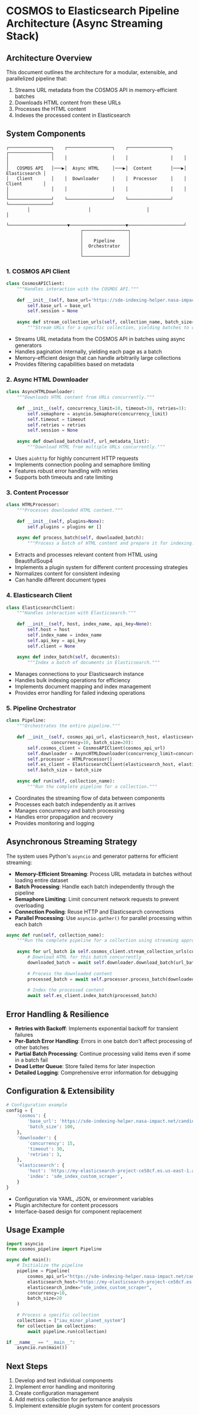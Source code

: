 # COSMOS to Elasticsearch Pipeline Architecture (Async Streaming Stack)

## Architecture Overview

This document outlines the architecture for a modular, extensible, and parallelized pipeline that:
1. Streams URL metadata from the COSMOS API in memory-efficient batches
2. Downloads HTML content from these URLs
3. Processes the HTML content
4. Indexes the processed content in Elasticsearch

## System Components

```
┌────────────────┐    ┌─────────────────┐    ┌────────────────┐    ┌────────────────┐
│                │    │                 │    │                │    │                │
│   COSMOS API   │───▶│  Async HTML     │───▶│  Content       │───▶│  Elasticsearch │
│   Client       │    │  Downloader     │    │  Processor     │    │  Client        │
│                │    │                 │    │                │    │                │
└────────────────┘    └─────────────────┘    └────────────────┘    └────────────────┘
        │                      │                     │                     │
        └──────────────────────▼─────────────────────▼─────────────────────┘
                            ┌─────────────────┐
                            │                 │
                            │    Pipeline     │
                            │  Orchestrator   │
                            │                 │
                            └─────────────────┘
```

### 1. COSMOS API Client

```python
class CosmosAPIClient:
    """Handles interaction with the COSMOS API."""
    
    def __init__(self, base_url='https://sde-indexing-helper.nasa-impact.net/candidate-urls-api'):
        self.base_url = base_url
        self.session = None
        
    async def stream_collection_urls(self, collection_name, batch_size=100):
        """Stream URLs for a specific collection, yielding batches to conserve memory."""
```

- Streams URL metadata from the COSMOS API in batches using async generators
- Handles pagination internally, yielding each page as a batch
- Memory-efficient design that can handle arbitrarily large collections
- Provides filtering capabilities based on metadata

### 2. Async HTML Downloader

```python
class AsyncHTMLDownloader:
    """Downloads HTML content from URLs concurrently."""
    
    def __init__(self, concurrency_limit=10, timeout=30, retries=3):
        self.semaphore = asyncio.Semaphore(concurrency_limit)
        self.timeout = timeout
        self.retries = retries
        self.session = None
        
    async def download_batch(self, url_metadata_list):
        """Download HTML from multiple URLs concurrently."""
```

- Uses `aiohttp` for highly concurrent HTTP requests
- Implements connection pooling and semaphore limiting
- Features robust error handling with retries
- Supports both timeouts and rate limiting

### 3. Content Processor

```python
class HTMLProcessor:
    """Processes downloaded HTML content."""
    
    def __init__(self, plugins=None):
        self.plugins = plugins or []
        
    async def process_batch(self, downloaded_batch):
        """Process a batch of HTML content and prepare it for indexing."""
```

- Extracts and processes relevant content from HTML using BeautifulSoup4
- Implements a plugin system for different content processing strategies
- Normalizes content for consistent indexing
- Can handle different document types

### 4. Elasticsearch Client

```python
class ElasticsearchClient:
    """Handles interaction with Elasticsearch."""
    
    def __init__(self, host, index_name, api_key=None):
        self.host = host
        self.index_name = index_name
        self.api_key = api_key
        self.client = None
        
    async def index_batch(self, documents):
        """Index a batch of documents in Elasticsearch."""
```

- Manages connections to your Elasticsearch instance
- Handles bulk indexing operations for efficiency
- Implements document mapping and index management
- Provides error handling for failed indexing operations

### 5. Pipeline Orchestrator

```python
class Pipeline:
    """Orchestrates the entire pipeline."""
    
    def __init__(self, cosmos_api_url, elasticsearch_host, elasticsearch_index, 
                 concurrency=10, batch_size=20):
        self.cosmos_client = CosmosAPIClient(cosmos_api_url)
        self.downloader = AsyncHTMLDownloader(concurrency_limit=concurrency)
        self.processor = HTMLProcessor()
        self.es_client = ElasticsearchClient(elasticsearch_host, elasticsearch_index)
        self.batch_size = batch_size
        
    async def run(self, collection_name):
        """Run the complete pipeline for a collection."""
```

- Coordinates the streaming flow of data between components
- Processes each batch independently as it arrives
- Manages concurrency and batch processing
- Handles error propagation and recovery
- Provides monitoring and logging

## Asynchronous Streaming Strategy

The system uses Python's `asyncio` and generator patterns for efficient streaming:

- **Memory-Efficient Streaming**: Process URL metadata in batches without loading entire dataset
- **Batch Processing**: Handle each batch independently through the pipeline
- **Semaphore Limiting**: Limit concurrent network requests to prevent overloading
- **Connection Pooling**: Reuse HTTP and Elasticsearch connections
- **Parallel Processing**: Use `asyncio.gather()` for parallel processing within each batch

```python
async def run(self, collection_name):
    """Run the complete pipeline for a collection using streaming approach."""
    
    async for url_batch in self.cosmos_client.stream_collection_urls(collection_name, self.batch_size):
        # Download HTML for this batch concurrently
        downloaded_batch = await self.downloader.download_batch(url_batch)
        
        # Process the downloaded content
        processed_batch = await self.processor.process_batch(downloaded_batch)
        
        # Index the processed content
        await self.es_client.index_batch(processed_batch)
```

## Error Handling & Resilience

- **Retries with Backoff**: Implements exponential backoff for transient failures
- **Per-Batch Error Handling**: Errors in one batch don't affect processing of other batches
- **Partial Batch Processing**: Continue processing valid items even if some in a batch fail
- **Dead Letter Queue**: Store failed items for later inspection
- **Detailed Logging**: Comprehensive error information for debugging

## Configuration & Extensibility

```python
# Configuration example
config = {
    'cosmos': {
        'base_url': 'https://sde-indexing-helper.nasa-impact.net/candidate-urls-api',
        'batch_size': 100,
    },
    'downloader': {
        'concurrency': 15,
        'timeout': 30,
        'retries': 3,
    },
    'elasticsearch': {
        'host': 'https://my-elasticsearch-project-ce58cf.es.us-east-1.aws.elastic.cloud:443',
        'index': 'sde_index_custom_scraper',
    }
}
```

- Configuration via YAML, JSON, or environment variables
- Plugin architecture for content processors
- Interface-based design for component replacement

## Usage Example

```python
import asyncio
from cosmos_pipeline import Pipeline

async def main():
    # Initialize the pipeline
    pipeline = Pipeline(
        cosmos_api_url="https://sde-indexing-helper.nasa-impact.net/candidate-urls-api",
        elasticsearch_host="https://my-elasticsearch-project-ce58cf.es.us-east-1.aws.elastic.cloud:443",
        elasticsearch_index="sde_index_custom_scraper",
        concurrency=10,
        batch_size=20
    )
    
    # Process a specific collection
    collections = ["iau_minor_planet_system"]
    for collection in collections:
        await pipeline.run(collection)

if __name__ == "__main__":
    asyncio.run(main())
```

## Next Steps

1. Develop and test individual components
2. Implement error handling and monitoring
3. Create configuration management
4. Add metrics collection for performance analysis
5. Implement extensible plugin system for content processors